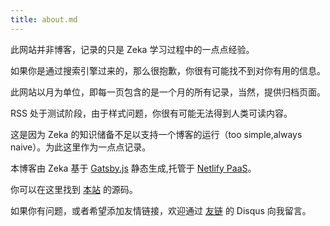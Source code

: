 ```yaml
---
title: about.md
---
```

此网站并非博客，记录的只是 Zeka 学习过程中的一点点经验。

如果你是通过搜索引擎过来的，那么很抱歉，你很有可能找不到对你有用的信息。

此网站以月为单位，即每一页包含的是一个月的所有记录，当然，提供归档页面。

RSS 处于测试阶段，由于样式问题，你很有可能无法得到人类可读内容。

这是因为 Zeka 的知识储备不足以支持一个博客的运行（too simple,always naive）。为此这里作为一点点记录。

本博客由 Zeka 基于 [Gatsby.js](https://www.gatsbyjs.com/) 静态生成,托管于 [Netlify PaaS](https://www.netlify.com/)。

你可以在这里找到 [本站](https://github.com/RetiredWorld/zeka-ren) 的源码。

如果你有问题，或者希望添加友情链接，欢迎通过 [友链](https://flag.zeka.cloud/friends) 的 Disqus 向我留言。
